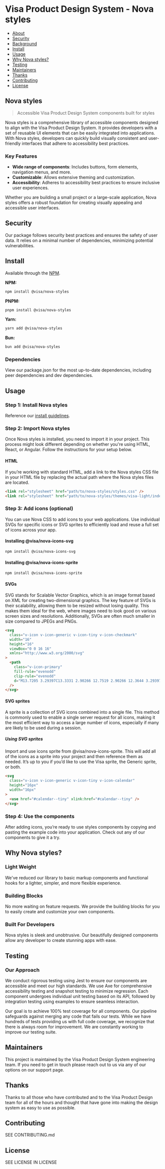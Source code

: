 <!--
 *              © 2025 Visa
 *
 * Licensed under the Apache License, Version 2.0 (the "License");
 * you may not use this file except in compliance with the License.
 * You may obtain a copy of the License at
 *
 *         http://www.apache.org/licenses/LICENSE-2.0
 *
 * Unless required by applicable law or agreed to in writing, software
 * distributed under the License is distributed on an "AS IS" BASIS,
 * WITHOUT WARRANTIES OR CONDITIONS OF ANY KIND, either express or implied.
 * See the License for the specific language governing permissions and
 * limitations under the License.
 *
 -->

# Visa Product Design System - Nova styles

- [About](#about)
- [Security](#security)
- [Background](#background)
- [Install](#install)
- [Usage](#usage)
- [Why Nova styles?](#why-nova-styles)
- [Testing](#testing)
- [Maintainers](#maintainers)
- [Thanks](#thanks)
- [Contributing](#contributing)
- [License](#license)

## <a name="about"></a>Nova styles

> Accessible Visa Product Design System components built for styles

Nova styles is a comprehensive library of accessible components designed to align with the Visa Product Design System. It provides developers with a set of reusable UI elements that can be easily integrated into applications. With Nova styles, developers can quickly build visually consistent and user-friendly interfaces that adhere to accessibility best practices.

### Key Features

- **Wide range of components**: Includes buttons, form elements, navigation menus, and more.
- **Customizable**: Allows extensive theming and customization.
- **Accessibility**: Adheres to accessibility best practices to ensure inclusive user experiences.

Whether you are building a small project or a large-scale application, Nova styles offers a robust foundation for creating visually appealing and accessible user interfaces.

## <a name="security"></a>Security

Our package follows security best practices and ensures the safety of user data. It relies on a minimal number of dependencies, minimizing potential vulnerabilities.

## <a name="install"></a>Install

Available through the [NPM](https://www.npmjs.com/).

**NPM:**

```sh
npm install @visa/nova-styles
```

**PNPM:**

```sh
pnpm install @visa/nova-styles
```

**Yarn:**

```sh
yarn add @visa/nova-styles
```

**Bun:**

```sh
bun add @visa/nova-styles
```

### Dependencies

View our package.json for the most up-to-date dependencies, including peer dependencies and dev dependencies.

## <a name="usage"></a>Usage

### Step 1: Install Nova styles

Reference our [install guidelines](#install).

### Step 2: Import Nova styles

Once Nova styles is installed, you need to import it in your project. This process might look different depending on whether you're using HTML, React, or Angular. Follow the instructions for your setup below.

#### HTML

If you’re working with standard HTML, add a link to the Nova styles CSS file in your HTML file by replacing the actual path where the Nova styles files are located.

```html
<link rel="stylesheet" href="path/to/nova-styles/styles.css" />
<link rel="stylesheet" href="path/to/nova-styles/themes/visa-light/index.css" />
```

### Step 3: Add icons (optional)

You can use Nova CSS to add icons to your web applications. Use individual SVGs for specific icons or SVG sprites to efficiently load and reuse a full set of icons across your app.

#### Installing @visa/nova-icons-svg

```sh
npm install @visa/nova-icons-svg
```

#### Installing @visa/nova-icons-sprite

```sh
npm install @visa/nova-icons-sprite
```

#### SVGs

SVG stands for Scalable Vector Graphics, which is an image format based on XML for creating two-dimensional graphics. The key feature of SVGs is their scalability, allowing them to be resized without losing quality. This makes them ideal for the web, where images need to look good on various screen sizes and resolutions. Additionally, SVGs are often much smaller in size compared to JPEGs and PNGs.

```html
<svg
  class="v-icon v-icon-generic v-icon-tiny v-icon-checkmark"
  width="16"
  height="16"
  viewBox="0 0 16 16"
  xmlns="http://www.w3.org/2000/svg"
>
  <path
    class="v-icon-primary"
    fill-rule="evenodd"
    clip-rule="evenodd"
    d="M13.7205 3.29397C13.3331 2.90266 12.7519 2.90266 12.3644 3.29397L5.97141 9.75049L3.64668 7.40266C3.25923 7.01136 2.67805 7.01136 2.29059 7.40266C1.90314 7.79397 1.90314 8.38092 2.29059 8.77223L5.1965 11.707C5.58396 12.0983 6.16514 12.0983 6.55259 11.707L13.6236 4.56571C14.108 4.27223 14.108 3.58744 13.7205 3.29397Z"
  />
</svg>
```

#### SVG sprites

A sprite is a collection of SVG icons combined into a single file. This method is commonly used to enable a single server request for all icons, making it the most efficient way to access a large number of icons, especially if many are likely to be used during a session.

##### Using SVG sprites

Import and use icons sprite from @visa/nova-icons-sprite. This will add all of the icons as a sprite into your project and then reference them as needed. It’s up to you if you’d like to use the Visa sprite, the Generic sprite, or both.

```html
<svg
  class="v-icon v-icon-generic v-icon-tiny v-icon-calendar"
  height="16px"
  width="16px"
>
  <use href="#calendar--tiny" xlink:href="#calendar--tiny" />
</svg>
```

### Step 4: Use the components

After adding icons, you’re ready to use styles components by copying and pasting the example code into your application. Check out any of our components to give it a try.

## <a name="why-nova-styles"></a>Why Nova styles?

### Light Weight

We've reduced our library to basic markup components and functional hooks for a lighter, simpler, and more flexible experience.

### Building Blocks

No more waiting on feature requests. We provide the building blocks for you to easily create and customize your own components.

### Built For Developers

Nova styles is sleek and unobtrusive. Our beautifully designed components allow any developer to create stunning apps with ease.

## <a name="testing"></a>Testing

### Our Approach

We conduct rigorous testing using Jest to ensure our components are accessible and meet our high standards. We use Axe for comprehensive accessibility testing and snapshot testing to minimize regression. Each component undergoes individual unit testing based on its API, followed by integration testing using examples to ensure seamless interaction.

Our goal is to achieve 100% test coverage for all components. Our pipeline safeguards against merging any code that fails our tests. While we have hundreds of tests providing us with full code coverage, we recognize that there is always room for improvement. We are constantly working to improve our testing suite.

## <a name="maintainers"></a>Maintainers

This project is maintained by the Visa Product Design System engineering team. If you need to get in touch please reach out to us via any of our options on our support page.

## <a name="thanks"></a>Thanks

Thanks to all those who have contributed and to the Visa Product Design team for all of the hours and thought that have gone into making the design system as easy to use as possible.

## <a name="contributing"></a>Contributing

SEE CONTRIBUTING.md

## <a name="license"></a>License

SEE LICENSE IN LICENSE
